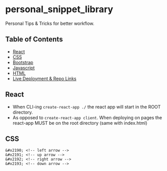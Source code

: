 # personal_snippet_library
Personal Tips &amp; Tricks for better workflow. 

## Table of Contents

* [React](#react)
* [CSS](#css)
* [Bootstrap](#bootstrap)
* [Javascript](#javascript)
* [HTML](#html)
* [Live Deployment & Repo Links](#links)


## React

 - When CLI-ing `create-react-app ./` the react app will start in the ROOT directory.
 - As opposed to `create-react-app client`. When deploying on pages the react-app MUST be on the root directory (same with index.html)


## CSS

```
&#x2190; <!-- left arrow -->
&#x2191; <!-- up arrow -->
&#x2192; <!-- right arrow -->
&#x2193; <!-- down arrow -->
```
